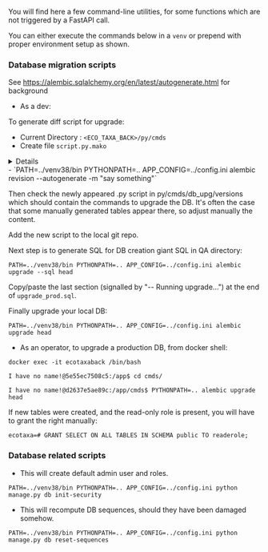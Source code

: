 You will find here a few command-line utilities, for some functions which are not triggered by a FastAPI call.

You can either execute the commands below in a `venv` or prepend with proper environment setup as shown.

### Database migration scripts

See https://alembic.sqlalchemy.org/en/latest/autogenerate.html for background

* As a dev:

To generate diff script for upgrade:
- Current Directory : `<ECO_TAXA_BACK>/py/cmds`
- Create file `script.py.mako`
<details>

```
"""${message}

Revision ID: ${up_revision}
Revises: ${down_revision}
Create Date: ${create_date}

"""

# revision identifiers, used by Alembic.
revision = ${repr(up_revision)}
down_revision = ${repr(down_revision)}

from alembic import op
import sqlalchemy as sa
${imports if imports else ""}

def upgrade():
    ${upgrades if upgrades else "pass"}


def downgrade():
    ${downgrades if downgrades else "pass"}
```

</details>
- `PATH=../venv38/bin PYTHONPATH=.. APP_CONFIG=../config.ini alembic revision --autogenerate -m "say something"`

Then check the newly appeared .py script in py/cmds/db_upg/versions which should contain the commands to upgrade the DB. It's often the case that
some manually generated tables appear there, so adjust manually the content.

Add the new script to the local git repo.

Next step is to generate SQL for DB creation giant SQL in QA directory:

`PATH=../venv38/bin PYTHONPATH=.. APP_CONFIG=../config.ini alembic upgrade --sql head
`

Copy/paste the last section (signalled by "-- Running upgrade...") at the end of `upgrade_prod.sql`.

Finally upgrade your local DB:

`PATH=../venv38/bin PYTHONPATH=.. APP_CONFIG=../config.ini alembic upgrade head
`

* As an operator, to upgrade a production DB, from docker shell:

```
docker exec -it ecotaxaback /bin/bash

I have no name!@5e55ec7508c5:/app$ cd cmds/

I have no name!@d2637e5ae89c:/app/cmds$ PYTHONPATH=.. alembic upgrade head
```

If new tables were created, and the read-only role is present, you will have to grant the right manually:

`ecotaxa=# GRANT SELECT ON ALL TABLES IN SCHEMA public TO readerole;
`

### Database related scripts

* This will create default admin user and roles.

`PATH=../venv38/bin PYTHONPATH=.. APP_CONFIG=../config.ini python manage.py db init-security
`

* This will recompute DB sequences, should they have been damaged somehow.

`PATH=../venv38/bin PYTHONPATH=.. APP_CONFIG=../config.ini python manage.py db reset-sequences
`
